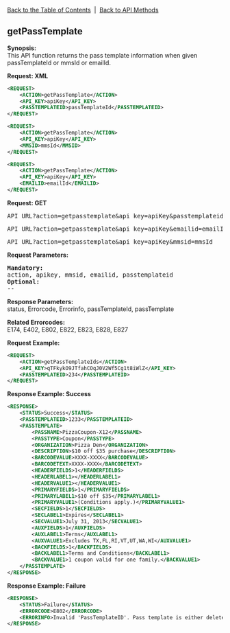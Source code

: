 [Back to the Table of Contents](/1.3/README.md)&nbsp;&nbsp;|&nbsp;&nbsp;[Back to API Methods](API_METHODS.md)
## getPassTemplate
__Synopsis:__  
This API function returns the pass template information when given passTemplateId or mmsId or emailId.

__Request: XML__
```xml
<REQUEST>
    <ACTION>getPassTemplate</ACTION>
    <API_KEY>apiKey</API_KEY>
    <PASSTEMPLATEID>passTemplateId</PASSTEMPLATEID>
</REQUEST>
```

```xml
<REQUEST>
    <ACTION>getPassTemplate</ACTION>
    <API_KEY>apiKey</API_KEY>
    <MMSID>mmsId</MMSID>
</REQUEST>
```

```xml
<REQUEST>
    <ACTION>getPassTemplate</ACTION>
    <API_KEY>apiKey</API_KEY>
    <EMAILID>emailId</EMAILID>
</REQUEST>
```

__Request: GET__
<pre>API_URL?action=getpasstemplate&amp;api_key=apiKey&amp;passtemplateid=passTemplateId</pre>
<pre>API_URL?action=getpasstemplate&amp;api_key=apiKey&amp;emailid=emailId</pre>
<pre>API_URL?action=getpasstemplate&amp;api_key=apiKey&amp;mmsid=mmsId</pre>

__Request Parameters:__
<pre>
<strong>Mandatory:</strong>
action, apikey, mmsid, emailid, passtemplateid
<strong>Optional:</strong>
--
</pre>

__Response Parameters:__  
status, Errorcode, Errorinfo, passTemplateId, passTemplate

__Related Errorcodes:__  
E174, E402, E802, E822, E823, E828, E827

__Request Example:__
```xml
<REQUEST>
    <ACTION>getPassTemplateIds</ACTION>
    <API_KEY>qTFkykO9JTfahCOqJ0V2Wf5Cg1t8iWlZ</API_KEY>
    <PASSTEMPLATEID>234</PASSTEMPLATEID>
</REQUEST>
```

__Response Example: Success__
```xml
<RESPONSE>
    <STATUS>Success</STATUS>
    <PASSTEMPLATEID>1233</PASSTEMPLATEID>
    <PASSTEMPLATE>
        <PASSNAME>PizzaCoupon-X12</PASSNAME>
        <PASSTYPE>Coupon</PASSTYPE>
        <ORGANIZATION>Pizza Den</ORGANIZATION>
        <DESCRIPTION>$10 off $35 purchase</DESCRIPTION>
        <BARCODEVALUE>XXXX-XXXX</BARCODEVALUE>
        <BARCODETEXT>XXXX-XXXX</BARCODETEXT>
        <HEADERFIELDS>1</HEADERFIELDS>
        <HEADERLABEL1></HEADERLABEL1>
        <HEADERVALUE1></HEADERVALUE1>
        <PRIMARYFIELDS>1</PRIMARYFIELDS>
        <PRIMARYLABEL1>$10 off $35</PRIMARYLABEL1>
        <PRIMARYVALUE1>(Conditions apply.)</PRIMARYVALUE1> 
        <SECFIELDS>1</SECFIELDS>
        <SECLABEL1>Expires</SECLABEL1>
        <SECVALUE1>July 31, 2013</SECVALUE1>
        <AUXFIELDS>1</AUXFIELDS>
        <AUXLABEL1>Terms</AUXLABEL1>
        <AUXVALUE1>Excludes TX,FL,RI,VT,UT,WA,WI</AUXVALUE1>
        <BACKFIELDS>1</BACKFIELDS>
        <BACKLABEL1>Terms and Conditions</BACKLABEL1>
        <BACKVALUE1>1 coupon valid for one family.</BACKVALUE1>
    </PASSTEMPLATE>
</RESPONSE>
```

__Response Example: Failure__
```xml
<RESPONSE>
    <STATUS>Failure</STATUS>
    <ERRORCODE>E802</ERRORCODE>
    <ERRORINFO>Invalid 'PassTemplateID'. Pass template is either deleted or do not belong to this user</ERRORINFO>
</RESPONSE>
```
